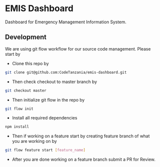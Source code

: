 # EMIS Dashboard

Dashboard for Emergency Management Information System.

## Development

We are using git flow workflow for our source code management. Please start by

- Clone this repo by

```sh
git clone git@github.com:CodeTanzania/emis-dashboard.git
```

- Then check checkout to master branch by

```sh
git checkout master
```

- Then initialize git flow in the repo by

```sh
git flow init
```

- Install all required dependencies

```sh
npm install
```

- Then if working on a feature start by creating feature branch of what you are working on by

```sh
git flow feature start [feature_name]
```

- After you are done working on a feature branch submit a PR for Review.
